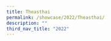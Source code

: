 ```yaml
---
title: Theasthai
permalink: /showcase/2022/Theasthai/
description: ""
third_nav_title: "2022"
---
```

